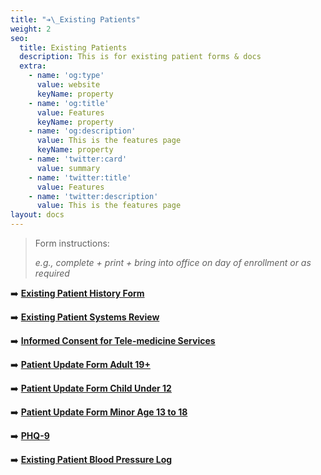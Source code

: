 ```yaml
---
title: "➔\_Existing Patients"
weight: 2
seo:
  title: Existing Patients
  description: This is for existing patient forms & docs
  extra:
    - name: 'og:type'
      value: website
      keyName: property
    - name: 'og:title'
      value: Features
      keyName: property
    - name: 'og:description'
      value: This is the features page
      keyName: property
    - name: 'twitter:card'
      value: summary
    - name: 'twitter:title'
      value: Features
    - name: 'twitter:description'
      value: This is the features page
layout: docs
---
```

> Form instructions:
>
> *e.g., complete + print + bring into office on day of enrollment or as required*

➡️ [**Existing Patient History Form**](https://www.dropbox.com/s/d3d5s2ovbitn2sn/Exising%20Patient%20History%20Form.pdf?dl=0)

➡️ [**Existing Patient Systems Review**](https://www.dropbox.com/s/75kke0zqt17l1qs/Existing%20Patient%20Systems%20Review.pdf?dl=0)

➡️ [**Informed Consent for Tele-medicine Services**](https://www.dropbox.com/s/mmf47ogm0z8fihx/Informed%20Consent%20for%20Telemedicine%20Services.pdf?dl=0)

➡️ [**Patient Update Form Adult 19+**](https://www.dropbox.com/s/5q7hjdzpkmfbdoa/PATIENT%20UPDATE%20FORM%20Adult%2019%2B.pdf?dl=0)

➡️ [**Patient Update Form Child Under 12**](https://www.dropbox.com/s/hmtmvgf0j7pk6jh/PATIENT%20UPDATE%20FORM%20Child%20under%2012.pdf?dl=0)

➡️ [**Patient Update Form Minor Age 13 to 18**](https://www.dropbox.com/s/0wpzglbwrr9wtme/PATIENT%20UPDATE%20FORM%20Minor%20age%2013%20to%2018.pdf?dl=0)

➡️ [**PHQ-9**](https://www.dropbox.com/s/rcr6irclq1e2ceo/PHQ-9.pdf?dl=0)

➡️ [**Existing Patient Blood Pressure Log**](https://www.dropbox.com/s/3xhqnd89zpylsia/EXISTING%20Patient%20BP%20Log.pdf?dl=0)

